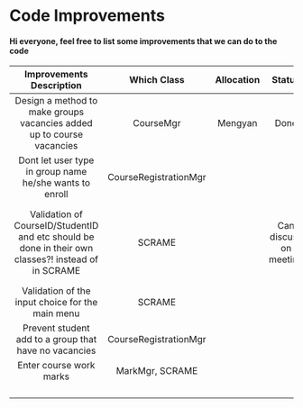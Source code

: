 # Code Improvements

#### Hi everyone, feel free to list some improvements that we can do to the code

| Improvements Description   | Which Class | Allocation | Status     | Additional Comments |
| :---------------------------: | :---------: | :------: |:------: | :------: |
| Design a method to make groups vacancies added up to course vacancies | CourseMgr | Mengyan |Done | |
| Dont let user type in group name he/she wants to enroll | CourseRegistrationMgr |  | | |
| Validation of CourseID/StudentID and etc should be done in their own classes?! instead of in SCRAME| SCRAME |  | Can discuss on meeting | This is so that we can stay consistent with our design principle |
| Validation of the input choice for the main menu | SCRAME |  | | |
| Prevent student add to a group that have no vacancies| CourseRegistrationMgr |  | | |
| Enter course work marks | MarkMgr, SCRAME |  | | |
| |  |  | | |
| |  |  | | |
| |  |  | | |
| |  |  | | |

